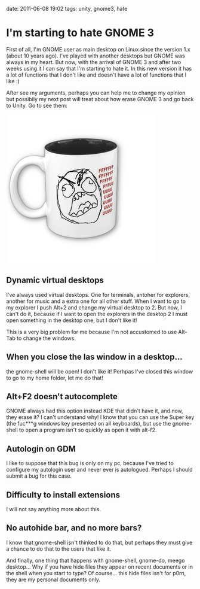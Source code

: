 date: 2011-06-08 19:02
tags: unity, gnome3, hate

I'm starting to hate GNOME 3
============================

First of all, I'm GNOME user as main desktop on Linux since the version
1.x (about 10 years ago). I've played with another desktops but GNOME
was always in my heart. But now, with the arrival of GNOME 3 and after
two weeks using it I can say that I'm starting to hate it. In this new
version it has a lot of functions that I don't like and doesn't have a
lot of functions that I like :)

After see my arguments, perhaps you can help me to change my opinion but
possibily my next post will treat about how erase GNOME 3 and go back to
Unity. Go to see them:

![image](static/fuuuu.jpg)

Dynamic virtual desktops
------------------------

I've always used virtual desktops. One for terminals, antoher for
explorers, another for music and a extra one for all other stuff. When I
want to go to my explorer I push Alt+2 and change my virtual desktop to
2. But now, I can't do it, because if I want to open the explorers in
the desktop 2 I must open something in the desktop one, but I don't like
it!

This is a very big problem for me because I'm not accustomed to use
Alt-Tab to change the windows.

When you close the las window in a desktop...
---------------------------------------------

the gnome-shell will be open! I don't like it! Perhpas I've closed this
window to go to my home folder, let me do that!

Alt+F2 doesn't autocomplete
---------------------------

GNOME always had this option instead KDE that didn't have it, and now,
they erase it? I can't understand why! I know that you can use the Super
key (the fuc\*\*\*g windows key presented on all keyboards), but use the
gnome-shell to open a program isn't so quickly as open it with alt-f2.

Autologin on GDM
----------------

I like to suppose that this bug is only on my pc, because I've tried to
configure my autologin user and never ever is autologued. Perhaps I
should submit a bug for this case.

Difficulty to install extensions
--------------------------------

I will not say anything more about this.

No autohide bar, and no more bars?
----------------------------------

I know that gnome-shell isn't thinked to do that, but perhaps they must
give a chance to do that to the users that like it.

And finally, one thing that happens with gnome-shell, gnome-do, meego
desktop... Why if you have hide files they appear on recent documents or
in the shell when you start to type? Of course... this hide files isn't
for p0rn, they are my personal documents only.
